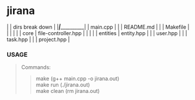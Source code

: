 # jirana


|           | dirs break down     |
|___________|_____________________|
| main.cpp  |                     |
| README.md |                     |
| Makefile  |                     |
|           |                     |
| core      | file-controller.hpp |
|           |                     |
| entities  | entity.hpp          |
|           | user.hpp            |
|           | task.hpp            |
|           | project.hpp         |


### USAGE
> Commands: <br>
>> make (g++ main.cpp -o jirana.out) <br>
>> make run (./jirana.out) <br>
>> make clean (rm jirana.out) <br>
